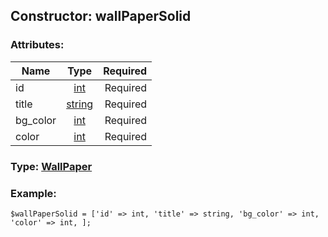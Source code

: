 ## Constructor: wallPaperSolid  

### Attributes:

| Name     |    Type       | Required |
|----------|:-------------:|---------:|
|id|[int](../types/int.md) | Required|
|title|[string](../types/string.md) | Required|
|bg\_color|[int](../types/int.md) | Required|
|color|[int](../types/int.md) | Required|


### Type: [WallPaper](../types/WallPaper.md)

### Example:


```
$wallPaperSolid = ['id' => int, 'title' => string, 'bg_color' => int, 'color' => int, ];
```